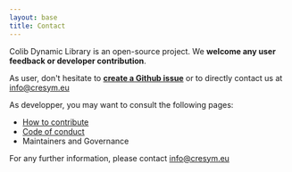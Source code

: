 ```yaml
---
layout: base
title: Contact
---
```


Colib Dynamic Library is an open-source project. We **welcome any user feedback or developer contribution**. 

As user, don't hesitate to [**create a Github issue**](https://github.com/CRESYM/colib0.github.io/issues/new) or to directly contact us at info@cresym.eu 

As developper, you may want to consult the following pages:

<ul>
    <li><a href="{{'pages/about/contribute' | relative_url}}">How to contribute</a></li>
    <li><a href="{{'pages/about/codeConduct' | relative_url}}">Code of conduct</a></li>
    <li>Maintainers and Governance</li>
</ul>

For any further information, please contact info@cresym.eu